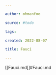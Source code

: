 ```yaml
---

author: ohmanfoo

source: #todo

tags: 

created: 2022-08-07

title: Fauci

---
```

[[Fauci.md]]#Fauci.md